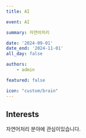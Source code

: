 ```yaml
---
title: AI

event: AI

summary: 자연어처리

date: '2024-09-01'
date_end: '2024-11-01'
all_day: false

authors:
    - admin

featured: false

icon: "custom/brain"
---
```


## Interests
자연어처리 분야에 관심이있습니다.


